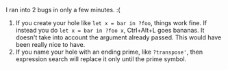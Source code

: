I ran into 2 bugs in only a few minutes. :(

1. If you create your hole like `let x = bar in ?foo`, things work fine. If instead you do `let x = bar in ?foo x`, Ctrl+Alt+L goes bananas. It doesn't take into account the argument already passed. This would have been really nice to have.
2. If you name your hole with an ending prime, like `?transpose'`, then expression search will replace it only until the prime symbol.
